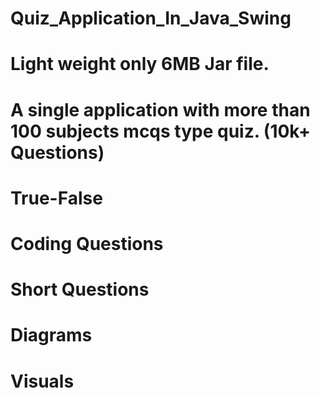 # Quiz_Application_In_Java_Swing
# Light weight only 6MB Jar file.
# A single application with more than 100 subjects mcqs type quiz. (10k+ Questions)
# True-False
# Coding Questions
# Short Questions
# Diagrams
# Visuals

